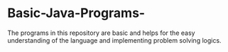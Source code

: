 # Basic-Java-Programs-
The programs in this repository are basic and helps for the easy understanding of the language and implementing problem solving logics. 
